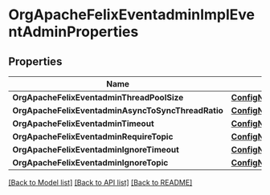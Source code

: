 # OrgApacheFelixEventadminImplEventAdminProperties

## Properties
Name | Type | Description | Notes
------------ | ------------- | ------------- | -------------
**OrgApacheFelixEventadminThreadPoolSize** | [**ConfigNodePropertyInteger**](configNodePropertyInteger.md) |  | [optional] 
**OrgApacheFelixEventadminAsyncToSyncThreadRatio** | [**ConfigNodePropertyFloat**](configNodePropertyFloat.md) |  | [optional] 
**OrgApacheFelixEventadminTimeout** | [**ConfigNodePropertyInteger**](configNodePropertyInteger.md) |  | [optional] 
**OrgApacheFelixEventadminRequireTopic** | [**ConfigNodePropertyBoolean**](configNodePropertyBoolean.md) |  | [optional] 
**OrgApacheFelixEventadminIgnoreTimeout** | [**ConfigNodePropertyArray**](configNodePropertyArray.md) |  | [optional] 
**OrgApacheFelixEventadminIgnoreTopic** | [**ConfigNodePropertyArray**](configNodePropertyArray.md) |  | [optional] 

[[Back to Model list]](../README.md#documentation-for-models) [[Back to API list]](../README.md#documentation-for-api-endpoints) [[Back to README]](../README.md)



